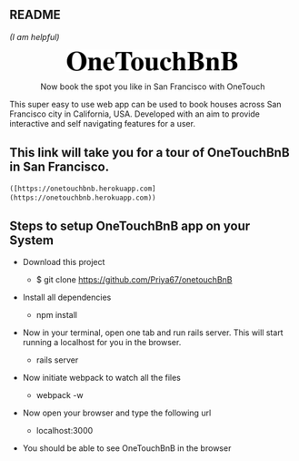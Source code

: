 ## README
*(I am helpful)*

<p align="center"><img width=60% src="https://github.com/Priya67/onetouchBnB/blob/master/public/name.png"></p>
<p align="center">Now book the spot you like in San Francisco with OneTouch</p>

<p>This super easy to use web app can be used to book houses across San Francisco city in California, USA. Developed with an aim to provide interactive and self navigating features for a user.</p>

## This link will take you for a tour of OneTouchBnB in San Francisco.
````
([https://onetouchbnb.herokuapp.com](https://onetouchbnb.herokuapp.com))
````

## Steps to setup OneTouchBnB app on your System
* Download this project
  * $ git clone https://github.com/Priya67/onetouchBnB

* Install all dependencies
  * npm install

* Now in your terminal, open one tab and run rails server. This will start running a localhost for you in the browser.
  * rails server

* Now initiate webpack to watch all the files
  * webpack -w

* Now open your browser and type the following url
  * localhost:3000

* You should be able to see OneTouchBnB in the browser
